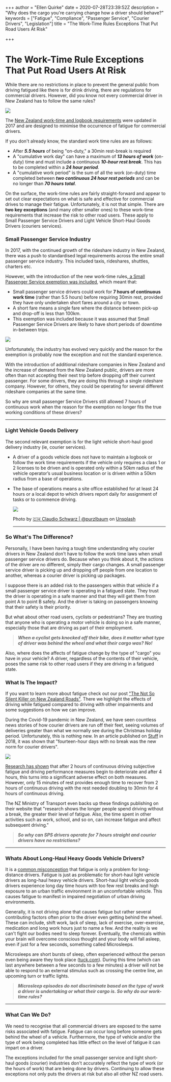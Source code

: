 +++
author = "Ellen Quirke"
date = 2020-07-28T23:39:52Z
description = "Why does the cargo you're carrying change how a driver should behave?"
keywords = ["Fatigue", "Compliance", "Passenger Service", "Courier Drivers", "Legislation"]
title = "The Work-Time Rules Exceptions That Put Road Users At Risk"

+++
# The Work-Time Rule Exceptions That Put Road Users At Risk

While there are no restrictions in place to prevent the general public from driving fatigued like there is for drink driving, there are regulations for commercial drivers. However, did you know not every commercial driver in New Zealand has to follow the same rules?

![](/uploads/architecture-auto-automobiles-bridge-210182.jpg)

The [New Zealand work-time and logbook requirements](https://www.nzta.govt.nz/commercial-driving/commercial-safety/work-time-and-logbook-requirements/) were updated in 2017 and are designed to minimise the occurrence of fatigue for commercial drivers. 

If you don't already know, the standard work time rules are as follows:

* After **_5.5 hours_** of being "on-duty," a 30min rest-break is required
* A "cumulative work day" can have a maximum of **_13 hours of work_** (on-duty) time and must include a continuous **_10-hour rest break_**. This has to be completed within a **_24 hour period_**.
* A "cumulative work period" is the sum of all the work (on-duty) time completed between **_two continuous 24 hour rest periods_** and can be no longer than **_70 hours total_**.

On the surface, the work-time rules are fairly straight-forward and appear to set out clear expectations on what is safe and effective for commercial drives to manage their fatigue. Unfortunately, it is not that simple. There are **two key exceptions** (and many other smaller ones) to these work-time requirements that increase the risk to other road users. These apply to Small Passenger Service Drivers and Light Vehicle Short-Haul Goods Drivers (couriers services).

### Small Passenger Service Industry

In 2017, with the continued growth of the rideshare industry in New Zealand, there was a push to standardised legal requirements across the entire small passenger service industry. This included taxis, rideshares, shuttles, charters etc.

However, with the introduction of the new work-time rules,[ a Small Passenger Service exemption was included](https://www.nzta.govt.nz/assets/resources/small-passenger-services-guide/Small-passenger-services-guide.pdf), which meant that:

* Small passenger service drivers could work for **7 hours of continuous work time** (rather than 5.5 hours) before requiring 30min rest, provided they have only undertaken short fares around a city or town.
* A short fare means a single fare where the distance between pick-up and drop-off is less than 100km.
* This exemption was included because it was assumed that Small Passenger Service Drivers are likely to have short periods of downtime in-between trips.

![](/uploads/person-driving-car-3787149.jpg)

Unfortunately, the industry has evolved very quickly and the reason for the exemption is probably now the exception and not the standard experience.

With the introduction of additional rideshare companies in New Zealand and the increase of demand from the New Zealand public, drivers are more often than not accepting their next trip before dropping off their current passenger. For some drivers, they are doing this through a single rideshare company. However, for others, they could be operating for several different rideshare companies at the same time.

So why are small passenger Service Drivers still allowed 7 hours of continuous work when the reason for the exemption no longer fits the true working conditions of these drivers?

***

### Light Vehicle Goods Delivery

The second relevant exemption is for the light vehicle short-haul good delivery industry (ie, courier services).

* A driver of a goods vehicle does not have to maintain a logbook or follow the work time requirements if the vehicle only requires a class 1 or 2 licenses to be driven and is operated only within a 50km radius of the vehicle operator’s usual business location or is driven within a 50km radius from a base of operations.
* The base of operations means a site office established for at least 24 hours or a local depot to which drivers report daily for assignment of tasks or to commence driving.

  ![](https://images.unsplash.com/photo-1556011308-d6aedab5ed8f?utm_medium=medium&w=700&q=50&auto=format)

  Photo by [🇨🇭 Claudio Schwarz | @purzlbaum](https://unsplash.com/@purzlbaum?utm_source=medium&utm_medium=referral) on [Unsplash](https://unsplash.com?utm_source=medium&utm_medium=referral)

  ***

### So What's The Difference?

Personally, I have been having a tough time understanding why courier drivers in New Zealand don't have to follow the work time laws when small passenger service drivers do. Because when you think about it, the actions of the driver are no different, simply their cargo changes. A small passenger service driver is picking up and dropping off people from one location to another, whereas a courier driver is picking up packages.

I suppose there is an added risk to the passengers within that vehicle if a small passenger service driver is operating in a fatigued state. They trust the driver is operating in a safe manner and that they will get them from point A to point B safely. And the driver is taking on passengers knowing that their safety is their priority.

But what about other road users, cyclists or pedestrians? They are trusting that anyone who is operating a motor vehicle is doing so in a safe manner, especially those that are driving as part of their employment.

> **_When a cyclist gets knocked off their bike, does it matter what type of driver was behind the wheel and what their cargo was? No!_**

Also, where does the affects of fatigue change by the type of "cargo" you have in your vehicle? A driver, regardless of the contents of their vehicle, poses the same risk to other road users if they are driving in a fatigued state.

### What Is The Impact?

If you want to learn more about fatigue check out our post ["The Not So Silent Killer on New Zealand Roads"](https://logmate.co.nz/blog/the-not-so-silent-killer-on-nz-roads/). There we highlight the effects of driving while fatigued compared to driving with other impairments and some suggestions on how we can improve.

During the Covid-19 pandemic in New Zealand, we have seen countless news stories of how courier drivers are run off their feet, seeing volumes of deliveries greater than what we normally see during the Christmas holiday period. Unfortunately, this is nothing new. In an article published on [Stuff](https://www.stuff.co.nz/business/better-business/104705738/long-days-no-annual-leave-no-breaks--courier-drivers-reveal-difficulties-of-job) in 2018, it was shown that "fourteen-hour days with no break was the new norm for courier drivers".

![](/uploads/man-in-green-jacket-leaning-head-on-blue-case-2121538.jpg)

[Research has shown](https://www.sciencedirect.com/science/article/pii/S0022437514000048) that after 2 hours of continuous driving subjective fatigue and driving performance measures begin to deteriorate and after 4 hours, this turns into a significant adverse effect on both measures. However, only 15 minutes of rest provides enough time to recover from 2 hours of continuous driving with the rest needed doubling to 30min for 4 hours of continuous driving. 

The NZ Ministry of Transport even backs up these findings publishing on their website that "research shows the longer people spend driving without a break, the greater their level of fatigue. Also, the time spent in other activities such as work, school, and so on, can increase fatigue and affect subsequent driving."

> **_So why can SPS drivers operate for 7 hours straight and courier drivers have no restrictions?_**

***

### Whats About Long-Haul Heavy Goods Vehicle Drivers?

It is a [common misconception](https://www.tac.vic.gov.au/road-safety/safe-driving/tips-and-tools/fighting-fatigue) that fatigue is only a problem for long-distance drivers. Fatigue is just as problematic for short-haul light vehicle drivers as long-haul heavy vehicle drivers. Short-haul light vehicle goods drivers experience long day time hours with too few rest breaks and high exposure to an urban traffic environment in an uncomfortable vehicle. This causes fatigue to manifest in impaired negotiation of urban driving environments.

Generally, it is not driving alone that causes fatigue but rather several contributing factors often prior to the driver even getting behind the wheel. These can include, shift work, lack of sleep, lack of exercise, over-exercise, medication and long work hours just to name a few. And the reality is we can't fight our bodies need to sleep forever. Eventually, the chemicals within your brain will overcome conscious thought and your body will fall asleep, even if just for a few seconds, something called Microsleeps.

Microsleeps are short bursts of sleep, often experienced without the person even being aware they took place ([tuck.com](https://www.tuck.com/microsleep/)). During this time (which can last anywhere between a few seconds to a few minutes) a driver will not be able to respond to an external stimulus such as crossing the centre line, an upcoming turn or traffic lights.

> **_Microsleep episodes do not discriminate based on the type of work a driver is undertaking or what their cargo is. So why do our work-time rules?_**

***

### What Can We Do?

We need to recognise that all commercial drivers are exposed to the same risks associated with fatigue. Fatigue can occur long before someone gets behind the wheel of a vehicle. Furthermore, the type of vehicle and/or the type of work being completed has little effect on the level of fatigue it can impart on a driver.

The exceptions included for the small passenger service and light short-haul goods (courier) industries don't accurately reflect the type of work (or the hours of work) that are being done by drivers. Continuing to allow these exceptions not only puts the drivers at risk but also all other NZ road users.